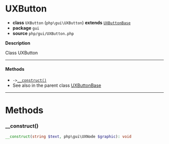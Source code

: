 # UXButton

- **class** `UXButton` (`php\gui\UXButton`) **extends** [`UXButtonBase`](https://github.com/jphp-group/jphp-gui-ext/blob/master/jphp-gui-ext/api-docs/classes/php/gui/UXButtonBase.md)
- **package** `gui`
- **source** `php/gui/UXButton.php`

**Description**

Class UXButton

---

#### Methods

- `->`[`__construct()`](#method-__construct)
- See also in the parent class [UXButtonBase](https://github.com/jphp-group/jphp-gui-ext/blob/master/jphp-gui-ext/api-docs/classes/php/gui/UXButtonBase.md)

---
# Methods

<a name="method-__construct"></a>

### __construct()
```php
__construct(string $text, php\gui\UXNode $graphic): void
```